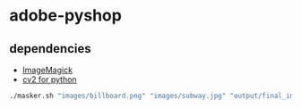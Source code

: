 # adobe-pyshop

## dependencies

* [ImageMagick](http://stackoverflow.com/questions/7053996/how-do-i-install-imagemagick-with-homebrew/27862954#27862954)
* [cv2 for python](http://www.pyimagesearch.com/2015/06/15/install-opencv-3-0-and-python-2-7-on-osx/)

```bash
./masker.sh "images/billboard.png" "images/subway.jpg" "output/final_img.png" "[(135, 140), (462, 30), (488, 256), (97, 328)]"
```

